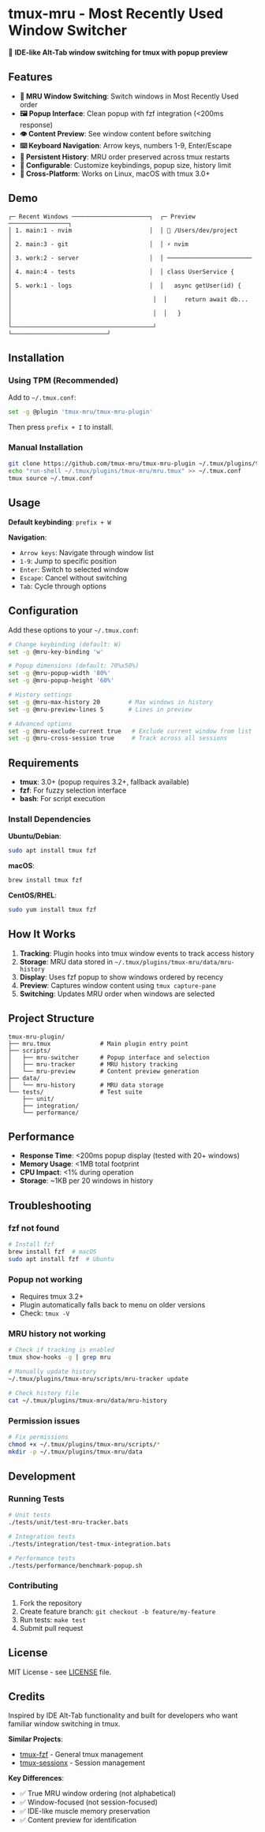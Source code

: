 # tmux-mru - Most Recently Used Window Switcher

🚀 **IDE-like Alt-Tab window switching for tmux with popup preview**

## Features

- **🔄 MRU Window Switching**: Switch windows in Most Recently Used order
- **🖼️ Popup Interface**: Clean popup with fzf integration (<200ms response)
- **👁️ Content Preview**: See window content before switching
- **⌨️ Keyboard Navigation**: Arrow keys, numbers 1-9, Enter/Escape
- **💾 Persistent History**: MRU order preserved across tmux restarts
- **🔧 Configurable**: Customize keybindings, popup size, history limit
- **📱 Cross-Platform**: Works on Linux, macOS with tmux 3.0+

## Demo

```
┌─ Recent Windows ──────────────────────┐  ┌─ Preview ─────────────────┐
│ 1. main:1 - nvim                      │  │ 📁 /Users/dev/project     │
│ 2. main:3 - git                       │  │ ⚡ nvim                    │
│ 3. work:2 - server                    │  │ ────────────────────────  │
│ 4. main:4 - tests                     │  │ class UserService {       │
│ 5. work:1 - logs                      │  │   async getUser(id) {     │
│                                        │  │     return await db...    │
│                                        │  │   }                       │
└────────────────────────────────────────┘  └───────────────────────────┘
```

## Installation

### Using TPM (Recommended)

Add to `~/.tmux.conf`:

```bash
set -g @plugin 'tmux-mru/tmux-mru-plugin'
```

Then press `prefix + I` to install.

### Manual Installation

```bash
git clone https://github.com/tmux-mru/tmux-mru-plugin ~/.tmux/plugins/tmux-mru
echo "run-shell ~/.tmux/plugins/tmux-mru/mru.tmux" >> ~/.tmux.conf
tmux source ~/.tmux.conf
```

## Usage

**Default keybinding**: `prefix + W`

**Navigation**:
- `Arrow keys`: Navigate through window list
- `1-9`: Jump to specific position  
- `Enter`: Switch to selected window
- `Escape`: Cancel without switching
- `Tab`: Cycle through options

## Configuration

Add these options to your `~/.tmux.conf`:

```bash
# Change keybinding (default: W)
set -g @mru-key-binding 'w'

# Popup dimensions (default: 70%x50%)  
set -g @mru-popup-width '80%'
set -g @mru-popup-height '60%'

# History settings
set -g @mru-max-history 20        # Max windows in history
set -g @mru-preview-lines 5       # Lines in preview

# Advanced options
set -g @mru-exclude-current true   # Exclude current window from list
set -g @mru-cross-session true     # Track across all sessions
```

## Requirements

- **tmux**: 3.0+ (popup requires 3.2+, fallback available)
- **fzf**: For fuzzy selection interface
- **bash**: For script execution

### Install Dependencies

**Ubuntu/Debian**:
```bash
sudo apt install tmux fzf
```

**macOS**:
```bash
brew install tmux fzf
```

**CentOS/RHEL**:
```bash
sudo yum install tmux fzf
```

## How It Works

1. **Tracking**: Plugin hooks into tmux window events to track access history
2. **Storage**: MRU data stored in `~/.tmux/plugins/tmux-mru/data/mru-history`  
3. **Display**: Uses fzf popup to show windows ordered by recency
4. **Preview**: Captures window content using `tmux capture-pane`
5. **Switching**: Updates MRU order when windows are selected

## Project Structure

```
tmux-mru-plugin/
├── mru.tmux              # Main plugin entry point
├── scripts/
│   ├── mru-switcher      # Popup interface and selection
│   ├── mru-tracker       # MRU history tracking  
│   └── mru-preview       # Content preview generation
├── data/
│   └── mru-history       # MRU data storage
└── tests/                # Test suite
    ├── unit/
    ├── integration/
    └── performance/
```

## Performance

- **Response Time**: <200ms popup display (tested with 20+ windows)
- **Memory Usage**: <1MB total footprint  
- **CPU Impact**: <1% during operation
- **Storage**: ~1KB per 20 windows in history

## Troubleshooting

### fzf not found
```bash
# Install fzf
brew install fzf  # macOS
sudo apt install fzf  # Ubuntu
```

### Popup not working
- Requires tmux 3.2+
- Plugin automatically falls back to menu on older versions
- Check: `tmux -V`

### MRU history not working
```bash
# Check if tracking is enabled
tmux show-hooks -g | grep mru

# Manually update history
~/.tmux/plugins/tmux-mru/scripts/mru-tracker update

# Check history file
cat ~/.tmux/plugins/tmux-mru/data/mru-history
```

### Permission issues
```bash
# Fix permissions
chmod +x ~/.tmux/plugins/tmux-mru/scripts/*
mkdir -p ~/.tmux/plugins/tmux-mru/data
```

## Development

### Running Tests

```bash
# Unit tests
./tests/unit/test-mru-tracker.bats

# Integration tests  
./tests/integration/test-tmux-integration.bats

# Performance tests
./tests/performance/benchmark-popup.sh
```

### Contributing

1. Fork the repository
2. Create feature branch: `git checkout -b feature/my-feature`
3. Run tests: `make test`
4. Submit pull request

## License

MIT License - see [LICENSE](LICENSE) file.

## Credits

Inspired by IDE Alt-Tab functionality and built for developers who want familiar window switching in tmux.

**Similar Projects**:
- [tmux-fzf](https://github.com/sainnhe/tmux-fzf) - General tmux management
- [tmux-sessionx](https://github.com/omerxx/tmux-sessionx) - Session management

**Key Differences**:
- ✅ True MRU window ordering (not alphabetical)
- ✅ Window-focused (not session-focused)  
- ✅ IDE-like muscle memory preservation
- ✅ Content preview for identification